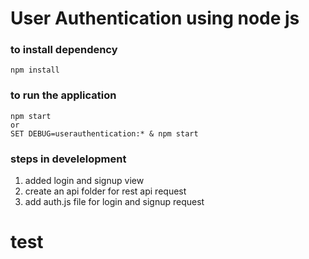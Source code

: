 # User Authentication using node js
### to install dependency
```
npm install
```
### to run the application
```
npm start
or
SET DEBUG=userauthentication:* & npm start
```
### steps in develelopment
1. added login and signup view
2. create an api folder for rest api request
3. add auth.js file for login and signup request
# test

